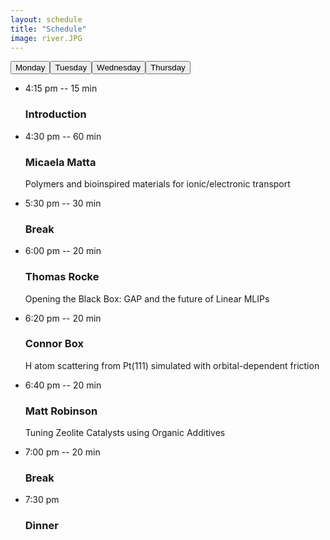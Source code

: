 ```yaml
---
layout: schedule
title: "Schedule"
image: river.JPG
---
```

<script>
function openSchedule(evt, day) {
  var i, x, tablinks;
  x = document.getElementsByClassName("timeline");
  for (i = 0; i < x.length; i++) {
    x[i].style.display = "none";
  }
  document.getElementById(day).style.display = "block";
}
</script>

<link rel="stylesheet" href="{{ site.github.url }}/assets/css/timeline.css">

<body>
<div class="timeline" id="Monday">
 <div style="display:flex">
  <button class="timeline-button active-button" onclick="openSchedule(event, 'Monday')">Monday</button>
  <button class="timeline-button " onclick="openSchedule(event, 'Tuesday')">Tuesday</button>
  <button class="timeline-button " onclick="openSchedule(event, 'Wednesday')">Wednesday</button>
  <button class="timeline-button " onclick="openSchedule(event, 'Thursday')">Thursday</button>
</div> 
    <ul>
      <li>
        <span>4:15 pm -- 15 min</span>
        <div class="content">
          <h3>Introduction</h3>
        </div>
      </li>
      <li>
        <span>4:30 pm -- 60 min</span>
        <div class="content">
          <h3>Micaela Matta</h3>
          <p>
            Polymers and bioinspired materials for ionic/electronic transport
          </p>
        </div>
      </li>
      <li>
        <span>5:30 pm -- 30 min</span>
        <div class="content">
          <h3>Break</h3>
        </div>
      </li>
      <li>
        <span>6:00 pm -- 20 min</span>
        <div class="content">
          <h3>Thomas Rocke</h3>
          <p>
            Opening the Black Box: GAP and the future of Linear MLIPs
          </p>
        </div>
      </li>
      <li>
        <span>6:20 pm -- 20 min</span>
        <div class="content">
          <h3>Connor Box</h3>
          <p>
            H atom scattering from Pt(111) simulated with orbital-dependent friction
          </p>
        </div>
      </li>
      <li>
        <span>6:40 pm -- 20 min</span>
        <div class="content">
          <h3>Matt Robinson</h3>
          <p>
            Tuning Zeolite Catalysts using Organic Additives
          </p>
        </div>
      </li>
      <li>
        <span>7:00 pm -- 20 min</span>
        <div class="content">
          <h3>Break</h3>
        </div>
      </li>
      <li>
        <span>7:30 pm</span>
        <div class="content">
          <h3>Dinner</h3>
        </div>
      </li>
    </ul>
  </div>

<div class="timeline" style="display:none" id="Tuesday">
 <div style="display:flex">
  <button class="timeline-button" onclick="openSchedule(event, 'Monday')">Monday</button>
  <button class="timeline-button active-button" onclick="openSchedule(event, 'Tuesday')">Tuesday</button>
  <button class="timeline-button" onclick="openSchedule(event, 'Wednesday')">Wednesday</button>
  <button class="timeline-button" onclick="openSchedule(event, 'Thursday')">Thursday</button>
</div> 
    <ul>
      <li>
        <span>8:15 am -- 1 hr</span>
        <div class="content">
          <h3>Breakfast</h3>
        </div>
      </li>
      <li>
        <span>9:15 am -- 15 min</span>
        <div class="content">
          <h3>Session to order</h3>
        </div>
      </li>
      <li>
        <span>9:30 am -- 20 min</span>
        <div class="content">
          <h3>Ian Best</h3>
          <p>Uncertainty Quantification in Atomistic Simulations</p>
        </div>
      </li>
      <li>
        <span>9:50 am -- 20 min</span>
        <div class="content">
          <h3>Igno Kowalec</h3>
          <p>Ab-initio study of Pd-based alloy catalysts for CO<sub>2</sub> hydrogenation to fuel</p>
        </div>
      </li>
      <li>
        <span>10:10 am -- 20 min</span>
        <div class="content">
          <h3>Joe Gilkes</h3>
          <p>
            Automated chemical reaction network discovery for the simulation of long-timescale degradation of materials
          </p>
        </div>
      </li>
      <li>
        <span>10:30 am -- 30 min</span>
        <div class="content">
          <h3>Break</h3>
        </div>
      </li>
      <li>
        <span>11:00 am -- 60 min</span>
        <div class="content">
          <h3>Lucas Foppa</h3>
          <p>
            Identifying "catalyst genes" with artificial intelligence
          </p>
        </div>
      </li>
      <li>
        <span>12:00 pm -- 20 min</span>
        <div class="content">
          <h3>Sascha Klawohn</h3>
          <p>Simply fitting GAP on NOMAD data</p>
        </div>
      </li>
      <li>
        <span>12:20 pm -- 20 min</span>
        <div class="content">
          <h3>Kushagra Agrawal</h3>
          <p>Chemoselectivity of the hydrogenation of nitrostyrene on TiO<sub>2</sub> and Nb<sub>2</sub>O<sub>5</sub> supported Pt catalyst</p>
        </div>
      </li>
      <li>
        <span>12:45 pm -- 4 hr 15 min</span>
        <div class="content">
          <h3>Lunch/Excursion</h3>
        </div>
      </li>
      <li>
        <span>5:00 pm -- 20 min</span>
        <div class="content">
          <h3>James Gardner</h3>
          <p>Efficient implementation and performance analysis of the independent electron surface hopping method for dynamics at metal surfaces</p>
        </div>
      </li>
      <li>
        <span>5:20 pm -- 20 min</span>
        <div class="content">
          <h3>Pavel Stishenko</h3>
          <p>DFT SCF convergence acceleration by employing SchNOrb ML framework via ASI API</p>
        </div>
      </li>
      <li>
        <span>5:40 pm -- 20 min</span>
        <div class="content">
          <h3>Zsuzsanna Koczor-Benda</h3>
          <p>Computational Molecular Design for Terahertz Detection and Surface-Enhanced Applications</p>
        </div>
      </li>
      <li>
        <span>6:00 pm -- 20 min</span>
        <div class="content">
          <h3>James Darby</h3>
          <p>Tensor-reduced atomic density representations</p>
        </div>
      </li>
      <li>
        <span>6:30 pm -- 30 min</span>
        <div class="content">
          <h3>Break</h3>
        </div>
      </li>
      <li>
        <span>7:00 pm</span>
        <div class="content">
          <h3>Dinner</h3>
        </div>
      </li>
    </ul>
  </div>

<div class="timeline" style="display:none" id="Wednesday">
 <div style="display:flex">
  <button class="timeline-button" onclick="openSchedule(event, 'Monday')">Monday</button>
  <button class="timeline-button" onclick="openSchedule(event, 'Tuesday')">Tuesday</button>
  <button class="timeline-button active-button" onclick="openSchedule(event, 'Wednesday')">Wednesday</button>
  <button class="timeline-button" onclick="openSchedule(event, 'Thursday')">Thursday</button>
</div> 
    <ul>
      <li>
        <span>8:15 am -- 1 hr</span>
        <div class="content">
          <h3>Breakfast</h3>
        </div>
      </li>
      <li>
        <span>9:15 am -- 15 min</span>
        <div class="content">
          <h3>Session to order</h3>
        </div>
      </li>
      <li>
        <span>9:30 am -- 20 min</span>
        <div class="content">
          <h3>Harry Thomas</h3>
          <p>Ab Initio study of the Para-xylene Oxidation Redox Cascade</p>
        </div>
      </li>
      <li>
        <span>9:50 am -- 20 min</span>
        <div class="content">
          <h3>Matthew Stoodley</h3>
          <p>Quantitative measurement and first principle prediction of the adsorption sturcture of graphene on Cu(111)</p>
        </div>
      </li>
      <li>
        <span>10:10 am -- 20 min</span>
        <div class="content">
          <h3>Zhongwei Lu</h3>
          <p>Investigation of Cu-based alloys as catalysts for hydrogenation of CO<sub>2</sub> to ethanol using density function theory (DFT) techniques
          </p>
        </div>
      </li>
      <li>
        <span>10:30 am -- 30 min</span>
        <div class="content">
          <h3>Break</h3>
        </div>
      </li>
      <li>
        <span>11:00 am -- 60 min</span>
        <div class="content">
          <h3>Cas van der Oord</h3>
          <p>
          Building ACE interatomic potentials from scratch
          </p>
        </div>
      </li>
      <li>
        <span>12:00 pm -- 20 min</span>
        <div class="content">
          <h3>Fraser Birk</h3>
          <p>Breaking new ground: Modelling the fracture of amorphous carbon with machine learned potentials</p>
        </div>
      </li>
      <li>
        <span>12:20 pm -- 20 min</span>
        <div class="content">
          <h3>Wojciech Stark</h3>
          <p>Benchmarking machine-learned interatomic potentials for reactive surface dynamics at metal surfaces: accuracy vs speed</p>
        </div>
      </li>
      <li>
        <span>12:45 pm -- 4 hr 15 min</span>
        <div class="content">
          <h3>Lunch/Excursion</h3>
        </div>
      </li>
      <li>
        <span>5:00 pm -- 20 min</span>
        <div class="content">
          <h3>Svenja M. Janke</h3>
          <p>Frenkel-Holstein Hamiltonian Applied to Absorption Spectra of 2D Hybrid Organic-Inorganic Perovskites</p>
        </div>
      </li>
      <li>
        <span>5:20 pm -- 20 min</span>
        <div class="content">
          <h3>Akash Hiregange</h3>
          <p>Capturing the ground state electronic and magnetic structure of Cobalt containing metal and mixed metal oxides using density functional theory (DFT)</p>
        </div>
      </li>
      <li>
        <span>5:40 pm -- 20 min</span>
        <div class="content">
          <h3>Oscar van Vuren</h3>
          <p>Developing Standardised Modelling Workflows for QM/MM Studies of Metal Oxides</p>
        </div>
      </li>
      <li>
        <span>6:00 pm -- 20 min</span>
        <div class="content">
          <h3>Shayantan Chaudhuri</h3>
          <p>Stability of Single Metal Atoms on Defective and Doped Diamond Surfaces using QM/MM </p>
        </div>
      </li>
      <li>
        <span>6:30 pm -- 30 min</span>
        <div class="content">
          <h3>Break</h3>
        </div>
      </li>
      <li>
        <span>7:00 pm</span>
        <div class="content">
          <h3>Dinner</h3>
        </div>
      </li>
    </ul>
  </div>

<div class="timeline" style="display:none" id="Thursday">
 <div style="display:flex">
  <button class="timeline-button" onclick="openSchedule(event, 'Monday')">Monday</button>
  <button class="timeline-button" onclick="openSchedule(event, 'Tuesday')">Tuesday</button>
  <button class="timeline-button" onclick="openSchedule(event, 'Wednesday')">Wednesday</button>
  <button class="timeline-button active-button" onclick="openSchedule(event, 'Thursday')">Thursday</button>
</div> 
    <ul>
      <li>
        <span>8:15 am -- 1 hr</span>
        <div class="content">
          <h3>Breakfast</h3>
        </div>
      </li>
      <li>
        <span>9:15 am -- 15 min</span>
        <div class="content">
          <h3>Session to order</h3>
        </div>
      </li>
      <li>
        <span>9:30 am -- 20 min</span>
        <div class="content">
          <h3>Lara Kabalan</h3>
          <p>Cluster Expansion for alloys</p>
        </div>
      </li>
      <li>
        <span>9:50 am -- 20 min</span>
        <div class="content">
          <h3>Matt Nutter</h3>
          <p>Mobility of Screw Dislocations in Tungsten with Machine-Learning Interatomic Potentials</p>
        </div>
      </li>
      <li>
        <span>10:10 am -- 20 min</span>
        <div class="content">
          <h3>Dylan Morgan</h3>
          <p>Scaling the Way for All-Electron XPS Simulations to Calculate Absolute Binding Energies of Surface Superstructures
          </p>
        </div>
      </li>
      <li>
        <span>10:30 am -- 30 min</span>
        <div class="content">
          <h3>Break</h3>
        </div>
      </li>
      <li>
        <span>11:00 am -- 20 min</span>
        <div class="content">
          <h3>Amit Chaudhari</h3>
          <p>
          DFT+U parameter exploration for accurate TiO<sub>2</sub> models
          </p>
        </div>
      </li>
      <li>
        <span>11:20 am -- 20 min</span>
        <div class="content">
          <h3>Lakshmi Shenoy</h3>
          <p>Modelling fractures and defects in steel using machine learning interatomic potentials
          </p>
        </div>
      </li>
      <li>
        <span>11:40 am -- 20 min</span>
        <div class="content">
          <h3>Nils Hertl</h3>
          <p>H atom scattering from tungsten surfaces</p>
        </div>
      </li>
      <li>
        <span>12:00 pm -- 15 min</span>
        <div class="content">
          <h3>Closing remarks</h3>
        </div>
      </li>
      <li>
        <span>12:15 pm</span>
        <div class="content">
          <h3>Lunch</h3>
        </div>
      </li>
    </ul>
  </div>
</body>

